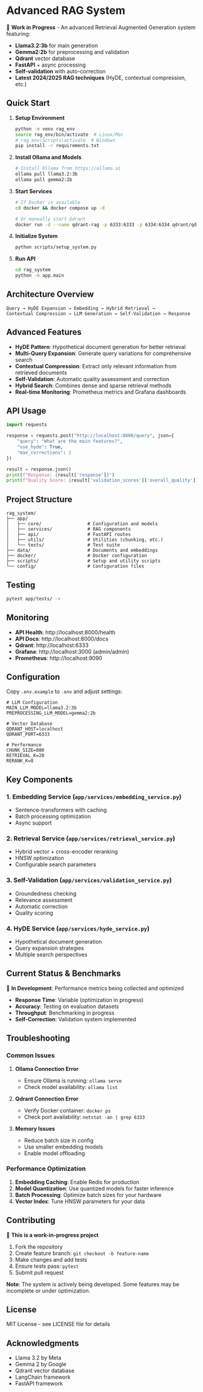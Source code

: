 # Advanced RAG System

🚧 **Work in Progress** - An advanced Retrieval Augmented Generation system featuring:
- **Llama3.2:3b** for main generation
- **Gemma2:2b** for preprocessing and validation  
- **Qdrant** vector database
- **FastAPI** + async processing
- **Self-validation** with auto-correction
- **Latest 2024/2025 RAG techniques** (HyDE, contextual compression, etc.)

## Quick Start

1. **Setup Environment**
   ```bash
   python -m venv rag_env
   source rag_env/bin/activate  # Linux/Mac
   # rag_env\Scripts\activate  # Windows
   pip install -r requirements.txt
   ```

2. **Install Ollama and Models**
   ```bash
   # Install Ollama from https://ollama.ai
   ollama pull llama3.2:3b
   ollama pull gemma2:2b
   ```

3. **Start Services**
   ```bash
   # If Docker is available
   cd docker && docker compose up -d
   
   # Or manually start Qdrant
   docker run -d --name qdrant-rag -p 6333:6333 -p 6334:6334 qdrant/qdrant
   ```

4. **Initialize System**
   ```bash
   python scripts/setup_system.py
   ```

5. **Run API**
   ```bash
   cd rag_system
   python -m app.main
   ```

## Architecture Overview

```
Query → HyDE Expansion → Embedding → Hybrid Retrieval → 
Contextual Compression → LLM Generation → Self-Validation → Response
```

## Advanced Features

- **HyDE Pattern**: Hypothetical document generation for better retrieval
- **Multi-Query Expansion**: Generate query variations for comprehensive search
- **Contextual Compression**: Extract only relevant information from retrieved documents
- **Self-Validation**: Automatic quality assessment and correction
- **Hybrid Search**: Combines dense and sparse retrieval methods
- **Real-time Monitoring**: Prometheus metrics and Grafana dashboards

## API Usage

```python
import requests

response = requests.post("http://localhost:8000/query", json={
    "query": "What are the main features?",
    "use_hyde": True,
    "max_corrections": 2
})

result = response.json()
print(f"Response: {result['response']}")
print(f"Quality Score: {result['validation_scores']['overall_quality']}")
```

## Project Structure

```
rag_system/
├── app/
│   ├── core/                 # Configuration and models
│   ├── services/             # RAG components
│   ├── api/                  # FastAPI routes
│   ├── utils/                # Utilities (chunking, etc.)
│   └── tests/                # Test suite
├── data/                     # Documents and embeddings
├── docker/                   # Docker configuration
├── scripts/                  # Setup and utility scripts
└── config/                   # Configuration files
```

## Testing

```bash
pytest app/tests/ -v
```

## Monitoring

- **API Health**: http://localhost:8000/health
- **API Docs**: http://localhost:8000/docs
- **Qdrant**: http://localhost:6333
- **Grafana**: http://localhost:3000 (admin/admin)
- **Prometheus**: http://localhost:9090

## Configuration

Copy `.env.example` to `.env` and adjust settings:

```env
# LLM Configuration
MAIN_LLM_MODEL=llama3.2:3b
PREPROCESSING_LLM_MODEL=gemma2:2b

# Vector Database
QDRANT_HOST=localhost
QDRANT_PORT=6333

# Performance
CHUNK_SIZE=800
RETRIEVAL_K=20
RERANK_K=8
```

## Key Components

### 1. Embedding Service (`app/services/embedding_service.py`)
- Sentence-transformers with caching
- Batch processing optimization
- Async support

### 2. Retrieval Service (`app/services/retrieval_service.py`)
- Hybrid vector + cross-encoder reranking
- HNSW optimization
- Configurable search parameters

### 3. Self-Validation (`app/services/validation_service.py`)
- Groundedness checking
- Relevance assessment
- Automatic correction
- Quality scoring

### 4. HyDE Service (`app/services/hyde_service.py`)
- Hypothetical document generation
- Query expansion strategies
- Multiple search perspectives

## Current Status & Benchmarks

🚧 **In Development**: Performance metrics being collected and optimized

- **Response Time**: Variable (optimization in progress)
- **Accuracy**: Testing on evaluation datasets
- **Throughput**: Benchmarking in progress  
- **Self-Correction**: Validation system implemented

## Troubleshooting

### Common Issues

1. **Ollama Connection Error**
   - Ensure Ollama is running: `ollama serve`
   - Check model availability: `ollama list`

2. **Qdrant Connection Error**
   - Verify Docker container: `docker ps`
   - Check port availability: `netstat -an | grep 6333`

3. **Memory Issues**
   - Reduce batch size in config
   - Use smaller embedding models
   - Enable model offloading

### Performance Optimization

1. **Embedding Caching**: Enable Redis for production
2. **Model Quantization**: Use quantized models for faster inference
3. **Batch Processing**: Optimize batch sizes for your hardware
4. **Vector Index**: Tune HNSW parameters for your data

## Contributing

🚧 **This is a work-in-progress project**

1. Fork the repository
2. Create feature branch: `git checkout -b feature-name`
3. Make changes and add tests
4. Ensure tests pass: `pytest`
5. Submit pull request

**Note**: The system is actively being developed. Some features may be incomplete or under optimization.

## License

MIT License - see LICENSE file for details

## Acknowledgments

- Llama 3.2 by Meta
- Gemma 2 by Google
- Qdrant vector database
- LangChain framework
- FastAPI framework
